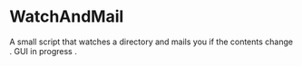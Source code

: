 # WatchAndMail
A small script that watches a directory and mails you if the contents change . GUI in progress . 
